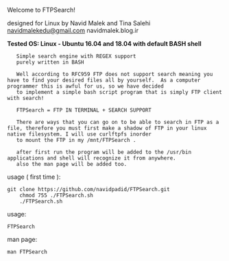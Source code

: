 


Welcome to FTPSearch!

designed for Linux by Navid Malek and Tina Salehi
navidmalekedu@gmail.com
navidmalek.blog.ir


**Tested OS: Linux - Ubuntu 16.04 and 18.04 with default BASH shell**

	
       Simple search engine with REGEX support
       purely written in BASH

       Well according to RFC959 FTP does not support search meaning you have to find your desired files all by yourself.  As a computer programmer this is awful for us, so we have decided
       to implement a simple bash script program that is simply FTP client with search!

       FTPSearch = FTP IN TERMINAL + SEARCH SUPPORT

       There are ways that you can go on to be able to search in FTP as a file, therefore you must first make a shadow of FTP in your linux native filesystem. I will use curlftpfs inorder
       to mount the FTP in my /mnt/FTPSearch .
	
       after first run the program will be added to the /usr/bin applications and shell will recognize it from anywhere.
       also the man page will be added too.
usage ( first time ):

	git clone https://github.com/navidpadid/FTPSearch.git
        chmod 755 ./FTPSearch.sh
        ./FTPSearch.sh
	
usage:

	FTPSearch

man page:

	man FTPSearch
